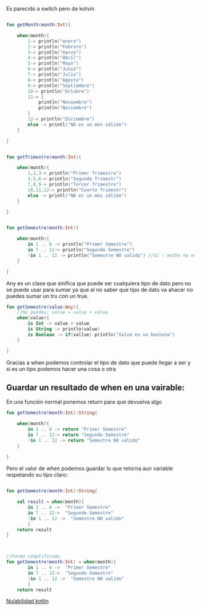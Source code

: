 Es parecido a switch pero de kotvin

````kotlin

fun getMonth(month:Int){

	when(month){
		1-> println("enero")
		2-> println("Febrero")
		3-> println("marzo")
		4-> println("Abril")
		5-> println("Mayo")
		6-> println("Junio")
		7-> println("Julio")
		8-> println("Agosto")
		9-> println("Septiembre")
		10-> println("Octubre")
		11-> {
			println("Noviembre")
			println("Noviembre")
		}
		12-> println("Diciembre")
		else -> printl("NO es un mes válido")
	}

}


fun getTrimestre(month:Int){

	when(month){
		1,2,3-> println("Primer Trimestre")
		4,5,6-> println("Segundo Trimestr")		
		7,8,9-> println("Tercer Trimestre")	
		10,11,12-> println("Cuarto Trimestr")		
		else -> printl("NO es un mes válido")
	}

}


fun getSemestre(month:Int){

	when(month){
		in 1 .. 6 -> println("Primer Semestre")
		in 7 .. 12-> println("Segundo Semestre")				
		!in 1 .. 12 -> println("Semestre NO valido") //Si ! mothn no esta en entre 1 y 12 muestra no valido	
	}

}


````

Any es un clase que sinifica que puede ser cualquiera tipo de dato pero no se puede usar para sumar ya que al no saber que tipo de dato va ahacer no puedes sumar un tru con un true.

````Kotlin
fun getSemestre(value:Any){
	//No puedes: value = value + value
	when(value){
		is Int -> value + value
		is String -> println(value)
		is Boolean -> if(vallue) println("Value es un boolena")
	}

}
````

Gracias a when podemos controlar el tipo de dato que puede llegar a ser y si es un tipo podemos hacer una cosa o otra

## Guardar un resultado de when en una vairable:

En una función normal ponemos return para que devuelva algo

````kotlin
fun getSemestre(month:Int):String{

	when(month){
		in 1 .. 6 -> return "Primer Semestre"
		in 7 .. 12-> return "Segundo Semestre"
		!in 1 .. 12 -> return "Semestre NO valido"		
	}
	
}

````

Pero el valor de when podemos guardar lo que retorna aun variable respetando su tipo claro:

````kotlin

fun getSemestre(month:Int):String{

	val result = when(month){
		in 1 .. 6 ->  "Primer Semestre"
		in 7 .. 12->  "Segundo Semestre"
		!in 1 .. 12 ->  "Semestre NO valido"		
		}
	return result
}



//Forma simplificada
fun getSemestre(month:Int) = when(month){
		in 1 .. 6 ->  "Primer Semestre"
		in 7 .. 12->  "Segundo Semestre"
		!in 1 .. 12 ->  "Semestre NO valido"		
		}
	return result

````

[Nulabilidad kotlin](Nulabilidad%20kotlin.md)
